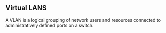 ## Virtual LANS

A VLAN is a logical grouping of network users and resources connected to administratively defined ports on a switch.
